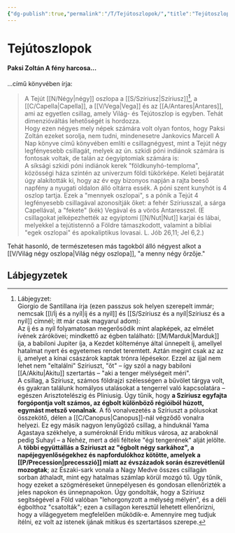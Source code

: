 ```yaml
---
{"dg-publish":true,"permalink":"/T/Tejútoszlopok/","title":"Tejútoszlopok","created":"2023-10-29T04:45","updated":"2024-02-02T04:15"}
---
```



# Tejútoszlopok

#### Paksi Zoltán A fény harcosa...

...című könyvében írja:  
> A Tejút [[N/Négy\|négy]] oszlopa a [[S/Szíriusz\|Szíriusz]][^1], a [[C/Capella\|Capella]], a [[V/Vega\|Vega]] és az [[A/Antares\|Antares]], ami az egyetlen csillag, amely Világ- és Tejútoszlop is egyben. Tehát dimenzióváltás lehetőségét is hordozza.  
> Hogy ezen négyes mely népek számára volt olyan fontos, hogy Paksi Zoltán ezeket sorolja, nem tudni, mindenesetre Jankovics Marcell A Nap könyve című könyvében említi e csillagnégyest, mint a Tejút négy legfényesebb csillagát, melyek az ún. szkidi póni indiánok számára is fontosak voltak, de talán az óegyiptomiak számára is:  
> A síksági szkidi póni indiánok kerek "földkunyhó-temploma", közösségi háza szintén az univerzum földi tükörképe. Keleti bejáratát úgy alakították ki, hogy az év egy bizonyos napján a rajta beeső napfény a nyugati oldalon álló oltárra essék. A póni szent kunyhót is 4 oszlop tartja. Ezek a "mennyek oszlopai", s a pónik a Tejút 4 legfényesebb csillagával azonosítják őket: a fehér Szíriusszal, a sárga Capellával, a "fekete" (kék) Vegával és a vörös Antaresszel. (E csillagokat jelképezhették az egyiptomi [[N/Nut\|Nut]] karjai és lábai, melyekkel a tejútistennő a Földre támaszkodott, valamint a bibliai "egek oszlopai" és apokaliptikus lovasai. L. Jób 26,11; Jel 6,2.)  

Tehát hasonló, de természetesen más tagokból álló négyest alkot a [[V/Világ négy oszlopa\|Világ négy oszlopa]], "a menny négy őrzője."  

## Lábjegyzetek

[^1]: Lábjegyzet:  
Giorgio de Santillana írja (ezen passzus sok helyen szerepelt immár; nemcsak [[I/Íj és a nyíl\|íj és a nyíl]] és [[S/Szíriusz és a nyíl\|Szíriusz és a nyíl]] címnél; itt már csak magyarul adom):  
Az íj és a nyíl folyamatosan megerősödik mint alapképek, az elmélet ívének zárókövei; mindkettő az égben található: [[M/Marduk\|Marduk]] íja, a babiloni Jupiter íja, a Kezdet költeménye által ünnepelt íj, amellyel hatalmat nyert és egyetemes rendet teremtett. Aztán megint csak az az íj, amelyet a kínai császárok kaptak trónra lépésekor. Ezzel az íjjal nem lehet nem "eltalálni" Szíriuszt, "őt" – így szól a nagy babiloni [[A/Akitu\|Akitu]] szertartás – "aki a tenger mélységeit méri".  
A csillag, a Szíriusz, számos földrajzi szélességen a bűvölet tárgya volt, és gyakran találunk homályos utalásokat a tengerrel való kapcsolatára – egészen Arisztotelészig és Pliniusig. Úgy tűnik, hogy **a Szíriusz egyfajta forgópontja volt számos, az égbolt különböző régióiból húzott, egymást metsző vonalnak**. A fő vonalvezetés a Szíriuszt a pólusokat összekötő, délen a [[C/Canopus\|Canopus]]-nál végződő vonalra helyezi. Ez egy másik nagyon lenyűgöző csillag, a hinduknál Yama Agastaya székhelye, a suméroknál Eridu mitikus városa, az araboknál pedig Suhayl – a Nehéz, mert a déli félteke "égi tengerének" alját jelölte. A **többi együttállás a Szíriuszt az "égbolt négy sarkához", a napéjegyenlőségekhez és napfordulókhoz kötötte, amelyek a [[P/Precession\|precesszió]] miatt az évszázadok során észrevétlenül mozogtak**; az Északi-sark vonala a Nagy Medve összes csillagán sorban áthaladt, mint egy hatalmas számlap körül mozgó tű. Úgy tűnik, hogy ezeket a szögméréseket ünnepélyesen és gondosan ellenőrizték a jeles napokon és ünnepnapokon. Úgy gondolták, hogy a Szíriusz segítségével a Föld valóban "lehorgonyzott a mélység mélyén", és a déli égbolthoz "csatolták"; ezen a csillagon keresztül lehetett ellenőrizni, hogy a világegyetem megfelelően működik-e. Amennyire meg tudjuk ítélni, ez volt az istenek íjának mitikus és szertartásos szerepe.  